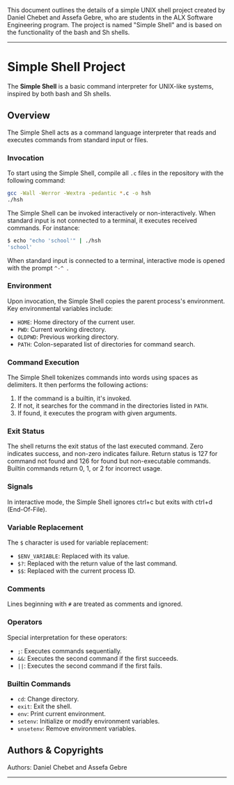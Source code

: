 This document outlines the details of a simple UNIX shell project created by Daniel Chebet and Assefa Gebre, who are students in the ALX Software Engineering program. The project is named "Simple Shell" and is based on the functionality of the bash and Sh shells.

---

# Simple Shell Project

The **Simple Shell** is a basic command interpreter for UNIX-like systems, inspired by both bash and Sh shells.

## Overview

The Simple Shell acts as a command language interpreter that reads and executes commands from standard input or files.

### Invocation

To start using the Simple Shell, compile all `.c` files in the repository with the following command:

```bash
gcc -Wall -Werror -Wextra -pedantic *.c -o hsh
./hsh
```

The Simple Shell can be invoked interactively or non-interactively. When standard input is not connected to a terminal, it executes received commands. For instance:

```bash
$ echo "echo 'school'" | ./hsh
'school'
```

When standard input is connected to a terminal, interactive mode is opened with the prompt `^-^ `.

### Environment

Upon invocation, the Simple Shell copies the parent process's environment. Key environmental variables include:

- `HOME`: Home directory of the current user.
- `PWD`: Current working directory.
- `OLDPWD`: Previous working directory.
- `PATH`: Colon-separated list of directories for command search.

### Command Execution

The Simple Shell tokenizes commands into words using spaces as delimiters. It then performs the following actions:

1. If the command is a builtin, it's invoked.
2. If not, it searches for the command in the directories listed in `PATH`.
3. If found, it executes the program with given arguments.

### Exit Status

The shell returns the exit status of the last executed command. Zero indicates success, and non-zero indicates failure. Return status is 127 for command not found and 126 for found but non-executable commands. Builtin commands return 0, 1, or 2 for incorrect usage.

### Signals

In interactive mode, the Simple Shell ignores ctrl+c but exits with ctrl+d (End-Of-File).

### Variable Replacement

The `$` character is used for variable replacement:

- `$ENV_VARIABLE`: Replaced with its value.
- `$?`: Replaced with the return value of the last command.
- `$$`: Replaced with the current process ID.

### Comments

Lines beginning with `#` are treated as comments and ignored.

### Operators

Special interpretation for these operators:

- `;`: Executes commands sequentially.
- `&&`: Executes the second command if the first succeeds.
- `||`: Executes the second command if the first fails.

### Builtin Commands

- `cd`: Change directory.
- `exit`: Exit the shell.
- `env`: Print current environment.
- `setenv`: Initialize or modify environment variables.
- `unsetenv`: Remove environment variables.

## Authors & Copyrights

Authors: Daniel Chebet and Assefa Gebre

---
